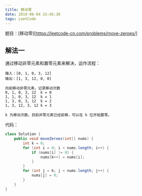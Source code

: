 ```yaml
---
title: 移动零
date: 2019-06-04 15:45:30
tags: LeetCode
---
```


题目：[移动零][https://leetcode-cn.com/problems/move-zeroes/]

## 解法一

通过移动非零元素和置零元素来解决，运作流程：

```shell
输入：[0, 1, 0, 3, 12]
输出：[1, 3, 12, 0, 0]

向前移动非零元素，记录移动次数
0, 1, 0, 3, 12	k = 0
1, 1, 0, 3, 12	k = 1
1, 3, 0, 3, 12  k = 2
1, 3, 12, 3, 12 k = 3

k 为移动次数，目前非零元素已经前移，可以在 k 位开始置零。
```

代码：

```java
class Solution {
    public void moveZeroes(int[] nums) {
        int k = 0;
        for (int i = 0; i < nums.length; i++) {
            if (nums[i] != 0) {
                nums[k++] = nums[i];
            }
        }
        for (int j = k; j < nums.length; j++) {
            nums[j] = 0;
        }
    }
}
```



